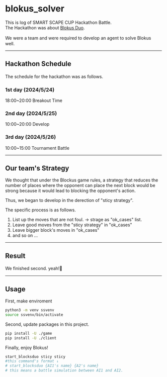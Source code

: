 # blokus_solver
This is log of SMART SCAPE CUP Hackathon Battle.  
The Hackathon was about [Blokus Duo](https://ja.wikipedia.org/wiki/%E3%83%96%E3%83%AD%E3%83%83%E3%82%AF%E3%82%B9).  

We were a team and were required to develop an agent to solve Blokus　well.

---
## Hackathon Schedule  
The schedule for the hackathon was as follows.　　
### 1st day (2024/5/24)  
18:00~20:00 Breakout Time

### 2nd day (2024/5/25)  
10:00~20:00 Develop

### 3rd day (2024/5/26)  
10:00~15:00 Tournament Battle  

---

## Our team's Strategy  
We thought that under the Blockus game rules, a strategy that reduces the number of places where the opponent can place the next block would be strong because it would lead to blocking the opponent's action.  

Thus, we began to develop in the derection of "sticy strategy".  

The specific process is as follows.  
1. List up the moves that are not foul. -> strage as "ok_cases" list.
2. Leave good moves from the "sticy strategy" in "ok_cases"
3. Leave bigger block's moves in "ok_cases"
4. and so on ...  
---
## Result
We finished second. yeah!💪　　

---
## Usage
First, make enviroment
```bash
python3 -m venv ssvenv
source ssvenv/bin/activate
```
Second, update packages in this project.
```bash
pip install -U ./game
pip install -U ./client
```
Finally, enjoy Blokus!
```bash
start_blocksduo sticy sticy
#this command's format ↓
# start_blocksduo {AI1's name} {A2's name}
# this means a battle simulation between AI1 and AI2.
```
